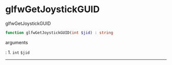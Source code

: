 # glfwGetJoystickGUID
glfwGetJoystickGUID

```php
function glfwGetJoystickGUID(int $jid) : string
```



arguments

:    1. `int` `$jid` 



---
     